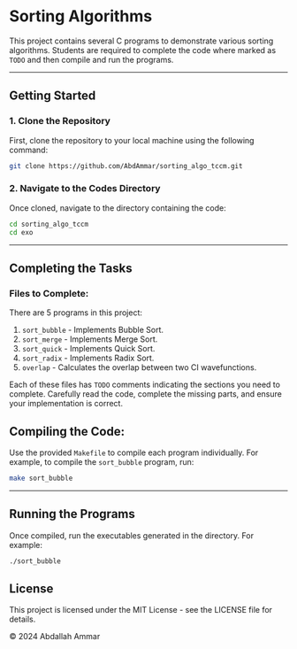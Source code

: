 # Sorting Algorithms

This project contains several C programs to demonstrate various sorting algorithms. 
Students are required to complete the code where marked as `TODO` and then compile and run the programs.

---

## **Getting Started**

### 1. Clone the Repository
First, clone the repository to your local machine using the following command:
```bash
git clone https://github.com/AbdAmmar/sorting_algo_tccm.git
```

### 2. **Navigate to the Codes Directory**
Once cloned, navigate to the directory containing the code:
```bash
cd sorting_algo_tccm
cd exo
```

---

## **Completing the Tasks**

### **Files to Complete:**
There are 5 programs in this project:

1. `sort_bubble` - Implements Bubble Sort.
2. `sort_merge` - Implements Merge Sort.
3. `sort_quick` - Implements Quick Sort.
4. `sort_radix` - Implements Radix Sort.
5. `overlap` - Calculates the overlap between two CI wavefunctions.

Each of these files has `TODO` comments indicating the sections you need to complete. 
Carefully read the code, complete the missing parts, and ensure your implementation is correct.

## **Compiling the Code:**
Use the provided `Makefile` to compile each program individually. For example, to compile the `sort_bubble` program, run:
```bash
make sort_bubble
```

---

## **Running the Programs**

Once compiled, run the executables generated in the directory. For example:
```bash
./sort_bubble
```


## **License**
This project is licensed under the MIT License - see the LICENSE file for details.

© 2024 Abdallah Ammar
